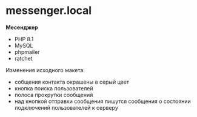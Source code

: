# messenger.local
**Месенджер**

* PHP 8.1
* MySQL
* phpmailer
* ratchet

Изменения исходного макета:
* собщения контакта окрашены в серый цвет
* кнопка поиска пользователей
* полоса прокрутки сообщений
* над кнопкой отправки сообщения пишутся сообщения о состоянии подключений пользователей к серверу
